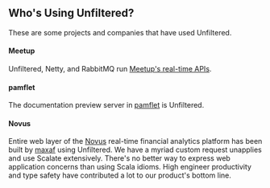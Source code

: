 Who's Using Unfiltered?
-----------------------

These are some projects and companies that have used Unfiltered.

#### Meetup

Unfiltered, Netty, and RabbitMQ run [Meetup's real-time APIs](http://making.meetup.com/post/2929945070/real-life-meetups-deserve-real-time-apis).

#### pamflet

The documentation preview server in [pamflet](https://github.com/n8han/pamflet/) is Unfiltered.

#### Novus

Entire web layer of the [Novus](https://www.novus.com/) real-time financial analytics platform has been built by [maxaf](https://github.com/maxaf) using Unfiltered. We have a myriad custom request unapplies and use Scalate extensively. There's no better way to express web application concerns than using Scala idioms. High engineer productivity and type safety have contributed a lot to our product's bottom line.
